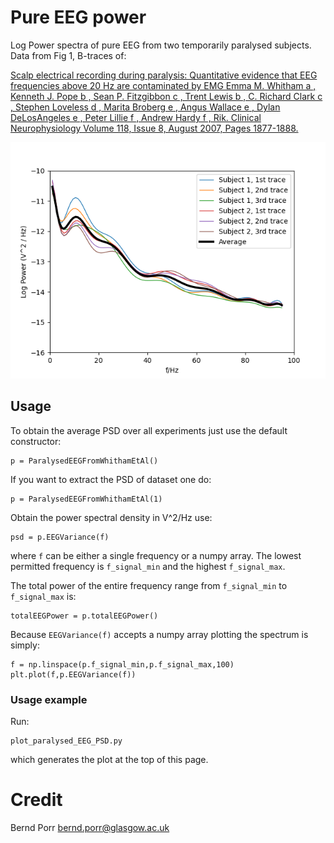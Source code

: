 # Pure EEG power

Log Power spectra of pure EEG from two temporarily paralysed
subjects. Data from Fig 1, B-traces of:

[Scalp electrical recording during paralysis: Quantitative evidence that
EEG frequencies above 20 Hz are contaminated by EMG
Emma M. Whitham a , Kenneth J. Pope b , Sean P. Fitzgibbon c , Trent Lewis b ,
C. Richard Clark c , Stephen Loveless d , Marita Broberg e , Angus Wallace e ,
Dylan DeLosAngeles e , Peter Lillie f , Andrew Hardy f , Rik.
Clinical Neurophysiology Volume 118, Issue 8, August 2007,
Pages 1877-1888.](https://www.sciencedirect.com/science/article/abs/pii/S1388245707001988)

![alt tag](individual_average.png)

## Usage

To obtain the average PSD over all experiments just use
the default constructor:
```
p = ParalysedEEGFromWhithamEtAl()
```

If you want to extract the PSD of dataset one do:
```
p = ParalysedEEGFromWhithamEtAl(1)
```

Obtain the power spectral density in V^2/Hz use:
```
psd = p.EEGVariance(f)
```
where `f` can be either a single frequency or a numpy array.
The lowest permitted frequency is
`f_signal_min` and the highest `f_signal_max`.

The total power of the entire frequency range from `f_signal_min` to `f_signal_max` is:
```
totalEEGPower = p.totalEEGPower()
```

Because `EEGVariance(f)` accepts a numpy array plotting the spectrum
is simply:
```
f = np.linspace(p.f_signal_min,p.f_signal_max,100)
plt.plot(f,p.EEGVariance(f))
```

### Usage example

Run:
```
plot_paralysed_EEG_PSD.py
```
which generates the plot at the top of this page.

# Credit

Bernd Porr <bernd.porr@glasgow.ac.uk>
